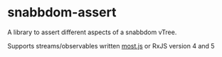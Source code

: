 # snabbdom-assert

A library to assert different aspects of a snabbdom vTree.

Supports streams/observables written [most.js](https://github.com/cujojs/most)
or RxJS version 4 and 5
